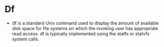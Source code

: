 # Df
- df is a standard Unix command used to display the amount of available disk space for file systems on which the invoking user has appropriate read access. df is typically implemented using the statfs or statvfs system calls.